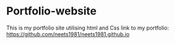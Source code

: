 # Portfolio-website
 This is my portfolio site utilising html and Css 
 link to my portfolio: 
 https://github.com/neets1981/neets1981.github.io
